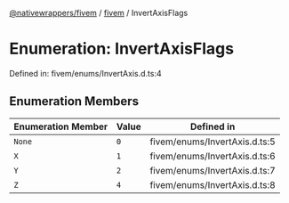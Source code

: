 [@nativewrappers/fivem](../../README.md) / [fivem](../README.md) / InvertAxisFlags

# Enumeration: InvertAxisFlags

Defined in: fivem/enums/InvertAxis.d.ts:4

## Enumeration Members

| Enumeration Member | Value | Defined in |
| ------ | ------ | ------ |
| <a id="none"></a> `None` | `0` | fivem/enums/InvertAxis.d.ts:5 |
| <a id="x"></a> `X` | `1` | fivem/enums/InvertAxis.d.ts:6 |
| <a id="y"></a> `Y` | `2` | fivem/enums/InvertAxis.d.ts:7 |
| <a id="z"></a> `Z` | `4` | fivem/enums/InvertAxis.d.ts:8 |
